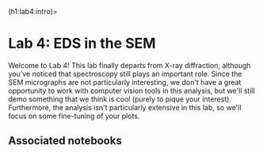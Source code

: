 (h1:lab4:intro)=
# Lab 4: EDS in the SEM


Welcome to Lab 4!
This lab finally departs from X-ray diffraction, although you've noticed that spectroscopy still plays an important role. 
Since the SEM micrographs are not particularly interesting, we don't have a great opportunity to work with computer vision tools in this analysis, but we'll still demo something that we think is cool (purely to pique your interest).
Furthermore, the analysis isn't particularly extensive in this lab, so we'll focus on some fine-tuning of your plots.

## Associated notebooks 

```{tableofcontents}
```